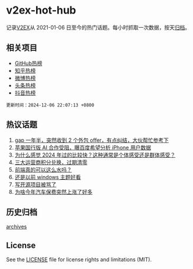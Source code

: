 # v2ex-hot-hub

 记录[V2EX](https://www.v2ex.com/)从 2021-01-06 日至今的热门话题。每小时抓取一次数据，按天[归档](archives)。
 
 ## 相关项目

- [GitHub热榜](https://github.com/it985/github-hot-hub)
- [知乎热榜](https://github.com/it985/zhihu-hot-hub)
- [微博热榜](https://github.com/it985/weibo-hot-hub)
- [头条热榜](https://github.com/it985/toutiao-hot-hub)
- [抖音热榜](https://github.com/it985/douyin-hot-hub)


 `更新时间：2024-12-06 22:07:13 +0800`

## 热议话题

1. [gap 一年半，突然收到 2 个外包 offer，有点纠结，大伙帮忙参考下](https://www.v2ex.com/t/1095402)
1. [苹果国行版 AI 合作受阻，曝百度希望分析 iPhone 用户数据](https://www.v2ex.com/t/1095408)
1. [为什么感觉 2024 年过的比较快？这种通常是个体感受还是群体感受？](https://www.v2ex.com/t/1095390)
1. [三大运营商积分兑换，过期清零](https://www.v2ex.com/t/1095424)
1. [前端真的可以这么水吗？](https://www.v2ex.com/t/1095486)
1. [还是以前 windows 主题好看](https://www.v2ex.com/t/1095355)
1. [写开源项目被骂了](https://www.v2ex.com/t/1095488)
1. [为啥今年汽车保费突然上涨了好多](https://www.v2ex.com/t/1095495)

## 历史归档

[archives](archives)

## License

See the [LICENSE](LICENSE) file for license rights and limitations (MIT).
